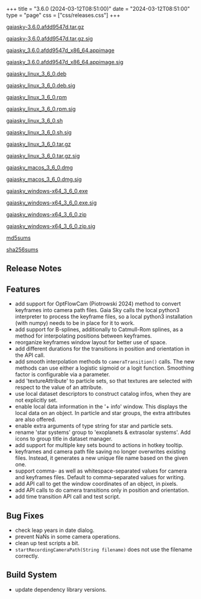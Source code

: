+++
title = "3.6.0 (2024-03-12T08:51:00)"
date = "2024-03-12T08:51:00"
type = "page"
css = ["css/releases.css"]
+++

<section class="download-links">

<div class="package">

[gaiasky-3.6.0.afdd9547d.tar.gz](https://gaia.ari.uni-heidelberg.de/gaiasky/releases/3.6.0.afdd9547d/gaiasky-3.6.0.afdd9547d.tar.gz)

</div>
<div class="signature">

[gaiasky-3.6.0.afdd9547d.tar.gz.sig](https://gaia.ari.uni-heidelberg.de/gaiasky/releases/3.6.0.afdd9547d/gaiasky-3.6.0.afdd9547d.tar.gz.sig)

</div>
<div class="package">

[gaiasky_3.6.0.afdd9547d_x86_64.appimage](https://gaia.ari.uni-heidelberg.de/gaiasky/releases/3.6.0.afdd9547d/gaiasky_3.6.0.afdd9547d_x86_64.appimage)

</div>
<div class="signature">

[gaiasky_3.6.0.afdd9547d_x86_64.appimage.sig](https://gaia.ari.uni-heidelberg.de/gaiasky/releases/3.6.0.afdd9547d/gaiasky_3.6.0.afdd9547d_x86_64.appimage.sig)

</div>
<div class="package">

[gaiasky_linux_3_6_0.deb](https://gaia.ari.uni-heidelberg.de/gaiasky/releases/3.6.0.afdd9547d/gaiasky_linux_3_6_0.deb)

</div>
<div class="signature">

[gaiasky_linux_3_6_0.deb.sig](https://gaia.ari.uni-heidelberg.de/gaiasky/releases/3.6.0.afdd9547d/gaiasky_linux_3_6_0.deb.sig)

</div>
<div class="package">

[gaiasky_linux_3_6_0.rpm](https://gaia.ari.uni-heidelberg.de/gaiasky/releases/3.6.0.afdd9547d/gaiasky_linux_3_6_0.rpm)

</div>
<div class="signature">

[gaiasky_linux_3_6_0.rpm.sig](https://gaia.ari.uni-heidelberg.de/gaiasky/releases/3.6.0.afdd9547d/gaiasky_linux_3_6_0.rpm.sig)

</div>
<div class="package">

[gaiasky_linux_3_6_0.sh](https://gaia.ari.uni-heidelberg.de/gaiasky/releases/3.6.0.afdd9547d/gaiasky_linux_3_6_0.sh)

</div>
<div class="signature">

[gaiasky_linux_3_6_0.sh.sig](https://gaia.ari.uni-heidelberg.de/gaiasky/releases/3.6.0.afdd9547d/gaiasky_linux_3_6_0.sh.sig)

</div>
<div class="package">

[gaiasky_linux_3_6_0.tar.gz](https://gaia.ari.uni-heidelberg.de/gaiasky/releases/3.6.0.afdd9547d/gaiasky_linux_3_6_0.tar.gz)

</div>
<div class="signature">

[gaiasky_linux_3_6_0.tar.gz.sig](https://gaia.ari.uni-heidelberg.de/gaiasky/releases/3.6.0.afdd9547d/gaiasky_linux_3_6_0.tar.gz.sig)

</div>
<div class="package">

[gaiasky_macos_3_6_0.dmg](https://gaia.ari.uni-heidelberg.de/gaiasky/releases/3.6.0.afdd9547d/gaiasky_macos_3_6_0.dmg)

</div>
<div class="signature">

[gaiasky_macos_3_6_0.dmg.sig](https://gaia.ari.uni-heidelberg.de/gaiasky/releases/3.6.0.afdd9547d/gaiasky_macos_3_6_0.dmg.sig)

</div>
<div class="package">

[gaiasky_windows-x64_3_6_0.exe](https://gaia.ari.uni-heidelberg.de/gaiasky/releases/3.6.0.afdd9547d/gaiasky_windows-x64_3_6_0.exe)

</div>
<div class="signature">

[gaiasky_windows-x64_3_6_0.exe.sig](https://gaia.ari.uni-heidelberg.de/gaiasky/releases/3.6.0.afdd9547d/gaiasky_windows-x64_3_6_0.exe.sig)

</div>
<div class="package">

[gaiasky_windows-x64_3_6_0.zip](https://gaia.ari.uni-heidelberg.de/gaiasky/releases/3.6.0.afdd9547d/gaiasky_windows-x64_3_6_0.zip)

</div>
<div class="signature">

[gaiasky_windows-x64_3_6_0.zip.sig](https://gaia.ari.uni-heidelberg.de/gaiasky/releases/3.6.0.afdd9547d/gaiasky_windows-x64_3_6_0.zip.sig)

</div>
<div class="package">

[md5sums](https://gaia.ari.uni-heidelberg.de/gaiasky/releases/3.6.0.afdd9547d/md5sums)

</div>
<div class="package">

[sha256sums](https://gaia.ari.uni-heidelberg.de/gaiasky/releases/3.6.0.afdd9547d/sha256sums)

</div>


</section>

<section class="release-notes">

# Release Notes


## Features
- add support for OptFlowCam (Piotrowski 2024) method to convert keyframes into camera path files. Gaia Sky calls the local python3 interpreter to process the keyframe files, so a local python3 installation (with numpy) needs to be in place for it to work.
- add support for B-splines, additionally to Catmull-Rom splines, as a method for interpolating positions between keyframes.
- reorganize keyframes window layout for better use of space.
- add different durations for the transitions in position and orientation in the API call.
- add smooth interpolation methods to `cameraTransition()` calls. The new methods can use either a logistic sigmoid or a logit function. Smoothing factor is configurable via a parameter.
- add 'textureAttribute' to particle sets, so that textures are selected with respect to the value of an attribute.
- use local dataset descriptors to construct catalog infos, when they are not explicitly set.
- enable local data information in the '+ info' window. This displays the local data on an object. In particle and star groups, the extra attributes are also offered.
- enable extra arguments of type string for star and particle sets.
- rename 'star systems' group to 'exoplanets \& extrasolar systems'. Add icons to group title in dataset manager.
- add support for multiple key sets bound to actions in hotkey tooltip.
- keyframes and camera path file saving no longer overwrites existing files. Instead, it generates a new unique file name based on the given one.
- support comma- as well as whitespace-separated values for camera and keyframes files. Default to comma-separated values for writing.
- add API call to get the window coordinates of an object, in pixels.
- add API calls to do camera transitions only in position and orientation.
- add time transition API call and test script.

## Bug Fixes
- check leap years in date dialog.
- prevent NaNs in some camera operations.
- clean up test scripts a bit.
- `startRecordingCameraPath(String filename)` does not use the filename correctly.

## Build System
- update dependency library versions.

</section>